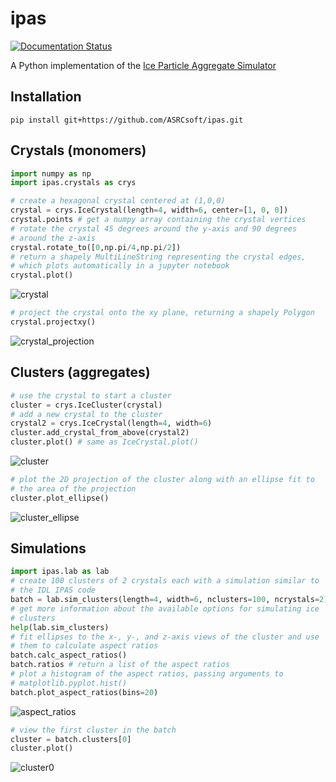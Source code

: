 # ipas

[![Documentation Status](https://readthedocs.org/projects/ipas/badge/?version=latest)](https://ipas.readthedocs.io/en/latest/?badge=latest)

A Python implementation of the [Ice Particle Aggregate Simulator](http://www.carlgschmitt.com/Microphysics.html)

## Installation

```shell
pip install git+https://github.com/ASRCsoft/ipas.git
```

## Crystals (monomers)
```python
import numpy as np
import ipas.crystals as crys

# create a hexagonal crystal centered at (1,0,0)
crystal = crys.IceCrystal(length=4, width=6, center=[1, 0, 0])
crystal.points # get a numpy array containing the crystal vertices
# rotate the crystal 45 degrees around the y-axis and 90 degrees
# around the z-axis
crystal.rotate_to([0,np.pi/4,np.pi/2])
# return a shapely MultiLineString representing the crystal edges,
# which plots automatically in a jupyter notebook
crystal.plot()
```
![crystal](https://user-images.githubusercontent.com/4205859/27136311-01852f9a-50e9-11e7-8f10-db348cdddd3a.png)
```python
# project the crystal onto the xy plane, returning a shapely Polygon
crystal.projectxy()
```
![crystal_projection](https://user-images.githubusercontent.com/4205859/27136458-5f9d07ba-50e9-11e7-8665-f230dc932c6a.png)

## Clusters (aggregates)
```python
# use the crystal to start a cluster
cluster = crys.IceCluster(crystal)
# add a new crystal to the cluster
crystal2 = crys.IceCrystal(length=4, width=6)
cluster.add_crystal_from_above(crystal2)
cluster.plot() # same as IceCrystal.plot()
```
![cluster](https://user-images.githubusercontent.com/4205859/27136603-bc31c48e-50e9-11e7-88b1-afe0ba2e5790.png)
```python
# plot the 2D projection of the cluster along with an ellipse fit to
# the area of the projection
cluster.plot_ellipse()
```
![cluster_ellipse](https://user-images.githubusercontent.com/4205859/27136608-bfec5d6e-50e9-11e7-8889-6784203a1937.png)


## Simulations
```python
import ipas.lab as lab
# create 100 clusters of 2 crystals each with a simulation similar to
# the IDL IPAS code
batch = lab.sim_clusters(length=4, width=6, nclusters=100, ncrystals=2)
# get more information about the available options for simulating ice
# clusters
help(lab.sim_clusters)
# fit ellipses to the x-, y-, and z-axis views of the cluster and use
# them to calculate aspect ratios
batch.calc_aspect_ratios()
batch.ratios # return a list of the aspect ratios
# plot a histogram of the aspect ratios, passing arguments to
# matplotlib.pyplot.hist()
batch.plot_aspect_ratios(bins=20)
```
![aspect_ratios](https://user-images.githubusercontent.com/4205859/27137095-029e7920-50eb-11e7-989e-f71037e10afb.png)
```python
# view the first cluster in the batch
cluster = batch.clusters[0]
cluster.plot()
```
![cluster0](https://user-images.githubusercontent.com/4205859/27137197-49cb2492-50eb-11e7-9e6c-9b14be9315a5.png)
